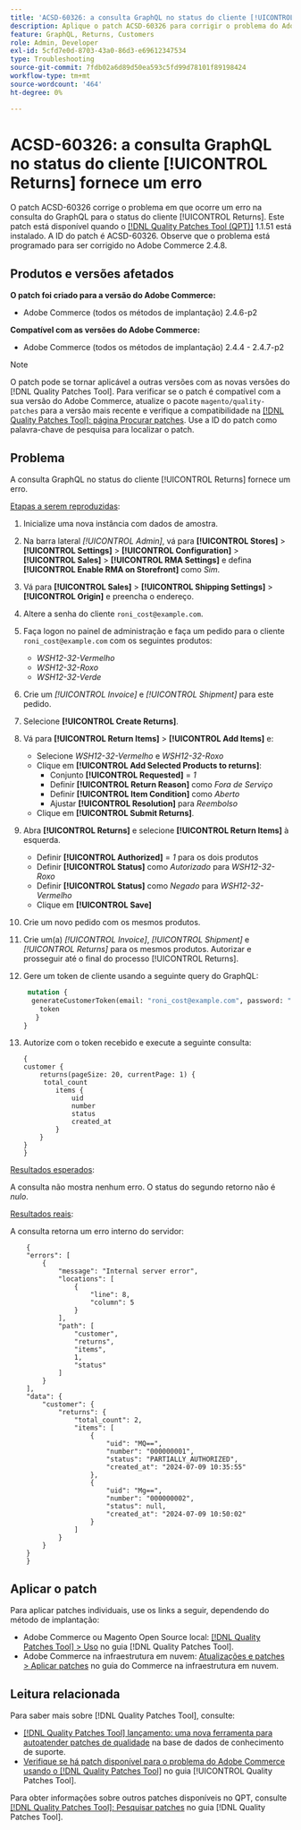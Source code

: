 ```yaml
---
title: 'ACSD-60326: a consulta GraphQL no status do cliente [!UICONTROL Returns] fornece um erro'
description: Aplique o patch ACSD-60326 para corrigir o problema do Adobe Commerce em que ocorre um erro na consulta do GraphQL para o status do cliente [!UICONTROL Returns].
feature: GraphQL, Returns, Customers
role: Admin, Developer
exl-id: 5cfd7e0d-8703-43a0-86d3-e69612347534
type: Troubleshooting
source-git-commit: 7fdb02a6d89d50ea593c5fd99d78101f89198424
workflow-type: tm+mt
source-wordcount: '464'
ht-degree: 0%

---
```


# ACSD-60326: a consulta GraphQL no status do cliente [!UICONTROL Returns] fornece um erro

O patch ACSD-60326 corrige o problema em que ocorre um erro na consulta do GraphQL para o status do cliente [!UICONTROL Returns]. Este patch está disponível quando o [[!DNL Quality Patches Tool (QPT)]](https://experienceleague.adobe.com/en/docs/commerce-operations/tools/quality-patches-tool/quality-patches-tool-to-self-serve-quality-patches) 1.1.51 está instalado. A ID do patch é ACSD-60326. Observe que o problema está programado para ser corrigido no Adobe Commerce 2.4.8.

## Produtos e versões afetados

**O patch foi criado para a versão do Adobe Commerce:**

* Adobe Commerce (todos os métodos de implantação) 2.4.6-p2

**Compatível com as versões do Adobe Commerce:**

* Adobe Commerce (todos os métodos de implantação) 2.4.4 - 2.4.7-p2

>[!NOTE]
>
>O patch pode se tornar aplicável a outras versões com as novas versões do [!DNL Quality Patches Tool]. Para verificar se o patch é compatível com a sua versão do Adobe Commerce, atualize o pacote `magento/quality-patches` para a versão mais recente e verifique a compatibilidade na [[!DNL Quality Patches Tool]: página Procurar patches](https://experienceleague.adobe.com/tools/commerce-quality-patches/index.html). Use a ID do patch como palavra-chave de pesquisa para localizar o patch.

## Problema

A consulta GraphQL no status do cliente [!UICONTROL Returns] fornece um erro.

<u>Etapas a serem reproduzidas</u>:

1. Inicialize uma nova instância com dados de amostra.
1. Na barra lateral *[!UICONTROL Admin]*, vá para **[!UICONTROL Stores]** > **[!UICONTROL Settings]** > **[!UICONTROL Configuration]** > **[!UICONTROL Sales]** > **[!UICONTROL RMA Settings]** e defina **[!UICONTROL Enable RMA on Storefront]** como *Sim*.
1. Vá para **[!UICONTROL Sales]** > **[!UICONTROL Shipping Settings]** > **[!UICONTROL Origin]** e preencha o endereço.
1. Altere a senha do cliente `roni_cost@example.com`.
1. Faça logon no painel de administração e faça um pedido para o cliente `roni_cost@example.com` com os seguintes produtos:
   * *WSH12-32-Vermelho*
   * *WSH12-32-Roxo*
   * *WSH12-32-Verde*
1. Crie um *[!UICONTROL Invoice]* e *[!UICONTROL Shipment]* para este pedido.
1. Selecione **[!UICONTROL Create Returns]**.
1. Vá para **[!UICONTROL Return Items]** > **[!UICONTROL Add Items]** e:
   * Selecione *WSH12-32-Vermelho* e *WSH12-32-Roxo*
   * Clique em **[!UICONTROL Add Selected Products to returns]**:
      * Conjunto **[!UICONTROL Requested]** = *1*
      * Definir **[!UICONTROL Return Reason]** como *Fora de Serviço*
      * Definir **[!UICONTROL Item Condition]** como *Aberto*
      * Ajustar **[!UICONTROL Resolution]** para *Reembolso*
   * Clique em **[!UICONTROL Submit Returns]**.
1. Abra **[!UICONTROL Returns]** e selecione **[!UICONTROL Return Items]** à esquerda.
   * Definir **[!UICONTROL Authorized]** = *1* para os dois produtos
   * Definir **[!UICONTROL Status]** como *Autorizado* para *WSH12-32-Roxo*
   * Definir **[!UICONTROL Status]** como *Negado* para *WSH12-32-Vermelho*
   * Clique em **[!UICONTROL Save]**
1. Crie um novo pedido com os mesmos produtos.
1. Crie um(a) *[!UICONTROL Invoice]*, *[!UICONTROL Shipment]* e *[!UICONTROL Returns]* para os mesmos produtos. Autorizar e prosseguir até o final do processo [!UICONTROL Returns].
1. Gere um token de cliente usando a seguinte query do GraphQL:

   ```GraphQL
    mutation {
     generateCustomerToken(email: "roni_cost@example.com", password: "password") {
       token
      }
   }
   ```

1. Autorize com o token recebido e execute a seguinte consulta:

   ```
   {
   customer {
       returns(pageSize: 20, currentPage: 1) {
        total_count
           items {
               uid
               number
               status
               created_at
           }
       }
   }
   }
   ```

<u>Resultados esperados</u>:

A consulta não mostra nenhum erro. O status do segundo retorno não é *nulo*.

<u>Resultados reais</u>:

A consulta retorna um erro interno do servidor:

```
    {
    "errors": [
        {
            "message": "Internal server error",
            "locations": [
                {
                    "line": 8,
                    "column": 5
                }
            ],
            "path": [
                "customer",
                "returns",
                "items",
                1,
                "status"
            ]
        }
    ],
    "data": {
        "customer": {
            "returns": {
                "total_count": 2,
                "items": [
                    {
                        "uid": "MQ==",
                        "number": "000000001",
                        "status": "PARTIALLY_AUTHORIZED",
                        "created_at": "2024-07-09 10:35:55"
                    },
                    {
                        "uid": "Mg==",
                        "number": "000000002",
                        "status": null,
                        "created_at": "2024-07-09 10:50:02"
                    }
                ]
            }
        }
    }
    } 
```

## Aplicar o patch

Para aplicar patches individuais, use os links a seguir, dependendo do método de implantação:

* Adobe Commerce ou Magento Open Source local: [[!DNL Quality Patches Tool] > Uso](/help/tools/quality-patches-tool/usage.md) no guia [!DNL Quality Patches Tool].
* Adobe Commerce na infraestrutura em nuvem: [Atualizações e patches > Aplicar patches](https://experienceleague.adobe.com/docs/commerce-cloud-service/user-guide/develop/upgrade/apply-patches.html) no guia do Commerce na infraestrutura em nuvem.

## Leitura relacionada

Para saber mais sobre [!DNL Quality Patches Tool], consulte:

* [[!DNL Quality Patches Tool] lançamento: uma nova ferramenta para autoatender patches de qualidade](https://experienceleague.adobe.com/en/docs/commerce-operations/tools/quality-patches-tool/quality-patches-tool-to-self-serve-quality-patches) na base de dados de conhecimento de suporte.
* [Verifique se há patch disponível para o problema do Adobe Commerce usando o  [!DNL Quality Patches Tool]](/help/tools/quality-patches-tool/patches-available-in-qpt/check-patch-for-magento-issue-with-magento-quality-patches.md) no guia [!UICONTROL Quality Patches Tool].

Para obter informações sobre outros patches disponíveis no QPT, consulte [[!DNL Quality Patches Tool]: Pesquisar patches](https://experienceleague.adobe.com/tools/commerce-quality-patches/index.html) no guia [!DNL Quality Patches Tool].
